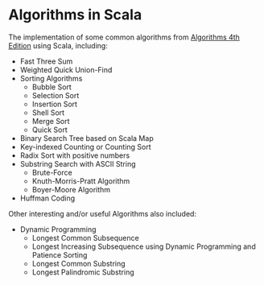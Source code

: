Algorithms in Scala
===================

The implementation of some common algorithms from [Algorithms 4th Edition](http://algs4.cs.princeton.edu/home/) using Scala, including:

* Fast Three Sum
* Weighted Quick Union-Find
* Sorting Algorithms
  * Bubble Sort
  * Selection Sort
  * Insertion Sort
  * Shell Sort
  * Merge Sort
  * Quick Sort
* Binary Search Tree based on Scala Map
* Key-indexed Counting or Counting Sort
* Radix Sort with positive numbers
* Substring Search with ASCII String
  * Brute-Force
  * Knuth-Morris-Pratt Algorithm
  * Boyer-Moore Algorithm
* Huffman Coding

Other interesting and/or useful Algorithms also included:

* Dynamic Programming
  * Longest Common Subsequence
  * Longest Increasing Subsequence using Dynamic Programming and Patience Sorting
  * Longest Common Substring
  * Longest Palindromic Substring
